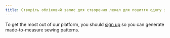 ```yaml
---
title: Створіть обліковий запис для створення лекал для пошиття одягу за індивідуальними розмірами
---
```


To get the most out of our platform, you should [sign up](/signup/) so you can generate made-to-measure sewing patterns.
